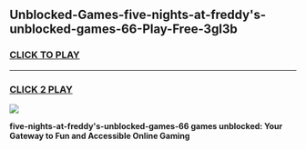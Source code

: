 
## Unblocked-Games-five-nights-at-freddy's-unblocked-games-66-Play-Free-3gl3b
<h3>
<a href="https://premium76.site?title=five-nights-at-freddy's-unblocked-games-66&ref=18A">CLICK TO PLAY</a></h3>
<hr>

<h3>
<a href="https://premium76.site?title=five-nights-at-freddy's-unblocked-games-66&ref=18A">CLICK 2 PLAY</a>
  
</h3>

<a href="https://premium76.site?title=five-nights-at-freddy's-unblocked-games-66&ref=18A"><img src="https://clearcache.store/games.png"></a>


**five-nights-at-freddy's-unblocked-games-66 games unblocked: Your Gateway to Fun and Accessible Online Gaming**
